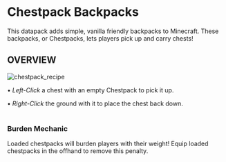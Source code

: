 # Chestpack Backpacks

This datapack adds simple, vanilla friendly backpacks to Minecraft. These backpacks, or Chestpacks, lets players pick up and carry chests!

## **OVERVIEW**

![chestpack_recipe](https://github.com/user-attachments/assets/90fc5e36-4568-4bd2-b30c-4a9b70aa9f10)

• *Left-Click* a chest with an empty Chestpack to pick it up.

• *Right-Click* the ground with it to place the chest back down.
<br />
<br />
### Burden Mechanic

Loaded chestpacks will burden players with their weight! Equip loaded chestpacks in the offhand to remove this penalty.
